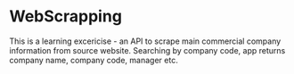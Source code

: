 # WebScrapping

This is a learning excericise - an API to scrape main commercial company information from source website. Searching by company code, app returns company name, company code, manager etc.
